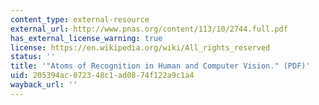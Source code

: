```yaml
---
content_type: external-resource
external_url: http://www.pnas.org/content/113/10/2744.full.pdf
has_external_license_warning: true
license: https://en.wikipedia.org/wiki/All_rights_reserved
status: ''
title: '"Atoms of Recognition in Human and Computer Vision." (PDF)'
uid: 205394ac-0723-48c1-ad08-74f122a9c1a4
wayback_url: ''
---
```

